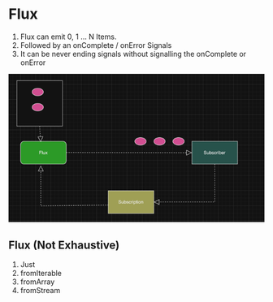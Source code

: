 # Flux

1. Flux can emit 0, 1 ... N Items.
2. Followed by an onComplete / onError Signals
3. It can be never ending signals without signalling the onComplete or onError

![Flux](.././assets/flux.png)


## Flux (Not Exhaustive)

1. Just
2. fromIterable
3. fromArray
4. fromStream